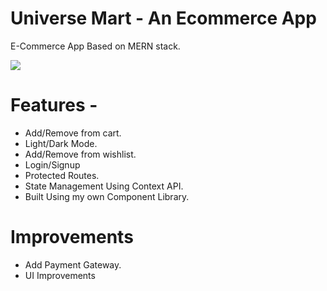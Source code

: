 # Universe Mart - An Ecommerce App
E-Commerce App Based on MERN stack.

![](src/assets/Ecommerce.gif)

# Features -
- Add/Remove from cart.
- Light/Dark Mode.
- Add/Remove from wishlist.
- Login/Signup
- Protected Routes.
- State Management Using Context API.
- Built Using my own Component Library.

# Improvements
- Add Payment Gateway.
- UI Improvements